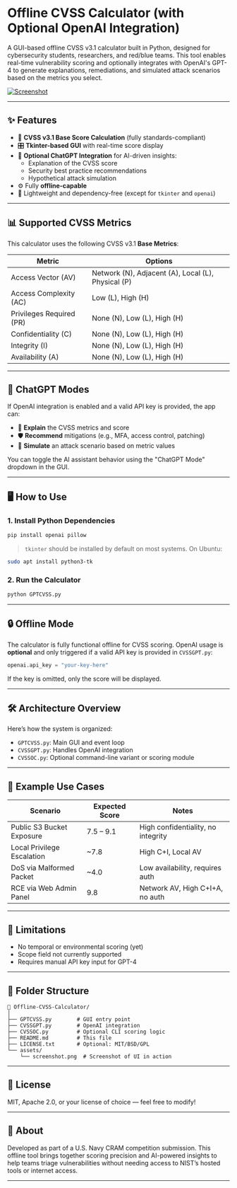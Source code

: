 # Offline CVSS Calculator (with Optional OpenAI Integration)

A GUI-based offline CVSS v3.1 calculator built in Python, designed for cybersecurity students, researchers, and red/blue teams. This tool enables real-time vulnerability scoring and optionally integrates with OpenAI's GPT-4 to generate explanations, remediations, and simulated attack scenarios based on the metrics you select.

[![Screenshot](https://i.imgur.com/pE2exPU.png)](https://i.imgur.com/pE2exPU.png)




---

## ✨ Features

- 🔐 **CVSS v3.1 Base Score Calculation** (fully standards-compliant)
- 🎛️ **Tkinter-based GUI** with real-time score display
- 🧠 **Optional ChatGPT Integration** for AI-driven insights:
  - Explanation of the CVSS score
  - Security best practice recommendations
  - Hypothetical attack simulation
- ⚙️ Fully **offline-capable**
- 🧪 Lightweight and dependency-free (except for `tkinter` and `openai`)

---

## 📊 Supported CVSS Metrics

This calculator uses the following CVSS v3.1 **Base Metrics**:

| Metric                     | Options                                |
|----------------------------|----------------------------------------|
| Access Vector (AV)         | Network (N), Adjacent (A), Local (L), Physical (P) |
| Access Complexity (AC)     | Low (L), High (H)                      |
| Privileges Required (PR)   | None (N), Low (L), High (H)            |
| Confidentiality (C)        | None (N), Low (L), High (H)            |
| Integrity (I)              | None (N), Low (L), High (H)            |
| Availability (A)           | None (N), Low (L), High (H)            |

---

## 🤖 ChatGPT Modes

If OpenAI integration is enabled and a valid API key is provided, the app can:

- 🧠 **Explain** the CVSS metrics and score
- 🛡️ **Recommend** mitigations (e.g., MFA, access control, patching)
- 🧨 **Simulate** an attack scenario based on metric values

You can toggle the AI assistant behavior using the "ChatGPT Mode" dropdown in the GUI.

---

## 🖥️ How to Use

### 1. Install Python Dependencies

```bash
pip install openai pillow
```

> `tkinter` should be installed by default on most systems. On Ubuntu:
```bash
sudo apt install python3-tk
```

### 2. Run the Calculator

```bash
python GPTCVSS.py
```

---

## 🔒 Offline Mode

The calculator is fully functional offline for CVSS scoring. OpenAI usage is **optional** and only triggered if a valid API key is provided in `CVSSGPT.py`:

```python
openai.api_key = "your-key-here"
```

If the key is omitted, only the score will be displayed.

---

## 🛠️ Architecture Overview

Here’s how the system is organized:

- `GPTCVSS.py`: Main GUI and event loop
- `CVSSGPT.py`: Handles OpenAI integration
- `CVSSOC.py`: Optional command-line variant or scoring module

---

## 🧪 Example Use Cases

| Scenario                        | Expected Score | Notes                                   |
|--------------------------------|----------------|-----------------------------------------|
| Public S3 Bucket Exposure      | 7.5 – 9.1      | High confidentiality, no integrity      |
| Local Privilege Escalation     | ~7.8           | High C+I, Local AV                      |
| DoS via Malformed Packet       | ~4.0           | Low availability, requires auth         |
| RCE via Web Admin Panel        | 9.8            | Network AV, High C+I+A, no auth         |

---

## 🚧 Limitations

- No temporal or environmental scoring (yet)
- Scope field not currently supported
- Requires manual API key input for GPT-4

---

## 📂 Folder Structure

```
📁 Offline-CVSS-Calculator/
│
├── GPTCVSS.py        # GUI entry point
├── CVSSGPT.py        # OpenAI integration
├── CVSSOC.py         # Optional CLI scoring logic
├── README.md         # This file
├── LICENSE.txt       # Optional: MIT/BSD/GPL
└── assets/
    └── screenshot.png  # Screenshot of UI in action
```

---

## 📄 License

MIT, Apache 2.0, or your license of choice — feel free to modify!

---

## 🙋 About

Developed as part of a U.S. Navy CRAM competition submission. This offline tool brings together scoring precision and AI-powered insights to help teams triage vulnerabilities without needing access to NIST’s hosted tools or internet access.

---
